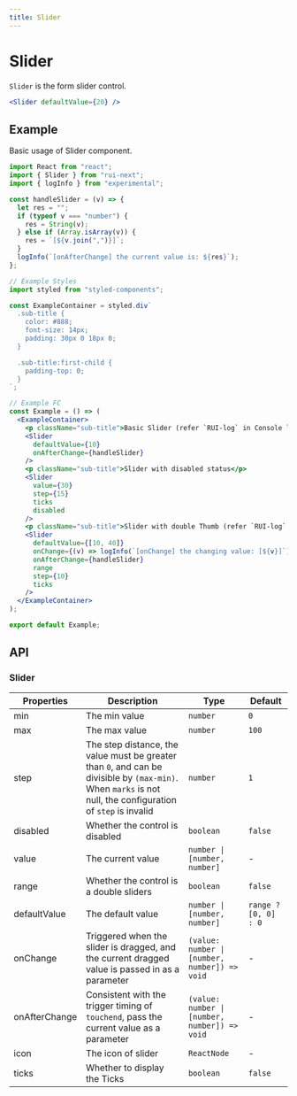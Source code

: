 ```yaml
---
title: Slider
---
```


# Slider

`Slider` is the form slider control.

```jsx
<Slider defaultValue={20} />
```

## Example

Basic usage of Slider component.

```jsx live=local
import React from "react";
import { Slider } from "rui-next";
import { logInfo } from "experimental";

const handleSlider = (v) => {
  let res = "";
  if (typeof v === "number") {
    res = String(v);
  } else if (Array.isArray(v)) {
    res = `[${v.join(",")}]`;
  }
  logInfo(`[onAfterChange] the current value is: ${res}`);
};

// Example Styles
import styled from "styled-components";

const ExampleContainer = styled.div`
  .sub-title {
    color: #888;
    font-size: 14px;
    padding: 30px 0 18px 0;
  }

  .sub-title:first-child {
    padding-top: 0;
  }
`;

// Example FC
const Example = () => (
  <ExampleContainer>
    <p className="sub-title">Basic Slider (refer `RUI-log` in Console log)</p>
    <Slider
      defaultValue={10}
      onAfterChange={handleSlider}
    />
    <p className="sub-title">Slider with disabled status</p>
    <Slider
      value={30}
      step={15}
      ticks
      disabled
    />
    <p className="sub-title">Slider with double Thumb (refer `RUI-log` in Console log)</p>
    <Slider
      defaultValue={[10, 40]}
      onChange={(v) => logInfo(`[onChange] the changing value: [${v}]`)}
      onAfterChange={handleSlider}
      range
      step={10}
      ticks
    />
  </ExampleContainer>
);

export default Example;
```

## API

### Slider

Properties | Description | Type | Default
-----------|------------|------|--------
| min | The min value | `number` | `0` |
| max | The max value | `number` | `100` |
| step | The step distance, the value must be greater than `0`, and can be divisible by `(max-min)`. When `marks` is not null, the configuration of `step` is invalid | `number` | `1` |
| disabled | Whether the control is disabled | `boolean` | `false` |
| value | The current value | `number \| [number, number]` | - |
| range | Whether the control is a double sliders | `boolean` | `false` |
| defaultValue | The default value | `number \| [number, number]` | `range ? [0, 0] : 0` |
| onChange | Triggered when the slider is dragged, and the current dragged value is passed in as a parameter | `(value: number \| [number, number]) => void` | - |
| onAfterChange | Consistent with the trigger timing of `touchend`, pass the current value as a parameter | `(value: number \| [number, number]) => void` | - |
| icon | The icon of slider | `ReactNode`| - |
| ticks | Whether to display the Ticks | `boolean` | `false` |
